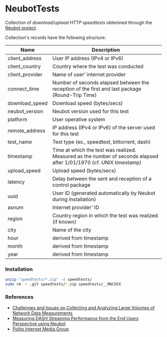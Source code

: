 # NeubotTests

Collection of *download/upload HTTP speedtests* obtenined through the [Neubot project](http://www.neubot.org). 

Collection's records have the following structure:

Name | Description
---- | ------------
client_address |	User IP address (IPv4 or IPv6)
client_country |	Country where the test was conducted
client_provider |	Name of user’ internet provider
connect_time |	Number of seconds elapsed between the reception of the first and last package (Round-Trip Time)
download_speed |	Download speed (bytes/secs)
neubot_version |	Neubot version used for this test
platform |	User operative system
remote_address |	IP address (IPv4 or IPv6) of the server used for this test
test_name	| Test type (ex., speedtest, bittorrent, dash)
timestamp	| Time at which the test was realized. Measured as the number of seconds elapsed after 1/01/1970 (cf. UNIX timestamp)
upload_speed	| Upload speed (bytes/secs)
latency	| Delay between the sent and reception of a control package
uuid	| User ID (generated automatically by Neubot during installation)
asnum	| Internet provider’ ID
region	| Country region in which the test was realized (if known)
city	| Name of the city
hour	| derived from timestamp
month | derived from timestamp
year | derived from timestamp


### Installation 

```sh     
unzip "speedtests/*.zip" -d speedtests/
sudo rm -r .git speedtests/*.zip speedtests/__MACOSX  
```

### References 

- [Challenges and Issues on Collecting and Analyzing Large Volumes of Network Data Measurements](https://www.measurementlab.net/publications/analyzing-network-data-measurements.pdf)
- [Measuring DASH Streaming Performance from the End Users Perspective using Neubot](https://nexa.polito.it/nexacenterfiles/basso2014measuring.pdf)
- [Polito Internet Media Group](http://media.polito.it/wordpress/measuring-dash-streaming-performance-from-the-end-users-perspective-using-neubot/)
